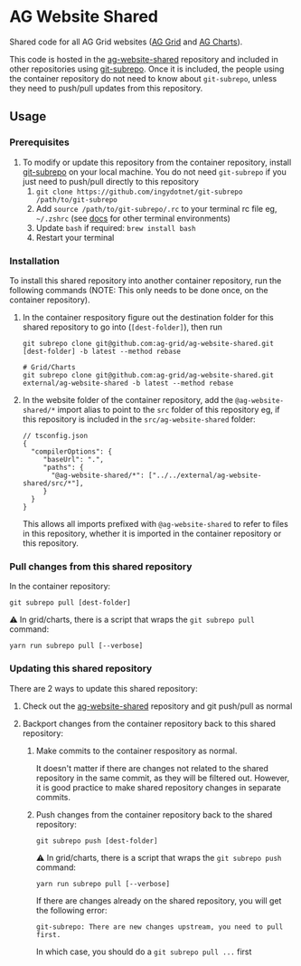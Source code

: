 # AG Website Shared

Shared code for all AG Grid websites ([AG Grid](https://github.com/ag-grid/ag-grid) and [AG Charts](https://github.com/ag-grid/ag-charts)).

This code is hosted in the [ag-website-shared](https://github.com/ag-grid/ag-website-shared) repository and included in other repositories using [git-subrepo](https://github.com/ingydotnet/git-subrepo). Once it is included, the people using the container repository do not need to know about `git-subrepo`, unless they need to push/pull updates from this repository.

## Usage

### Prerequisites

1. To modify or update this repository from the container repository, install [git-subrepo](https://github.com/ingydotnet/git-subrepo) on your local machine. You do not need `git-subrepo` if you just need to push/pull directly to this repository
    1. `git clone https://github.com/ingydotnet/git-subrepo /path/to/git-subrepo`
    1. Add `source /path/to/git-subrepo/.rc` to your terminal rc file eg, `~/.zshrc` (see [docs](https://github.com/ingydotnet/git-subrepo?tab=readme-ov-file#command-completion) for other terminal environments)
    1. Update `bash` if required: `brew install bash`
    1. Restart your terminal

### Installation

To install this shared repository into another container repository, run the following commands (NOTE: This only needs to be done once, on the container repository).

1. In the container respository figure out the destination folder for this shared repository to go into (`[dest-folder]`), then run

    ```
    git subrepo clone git@github.com:ag-grid/ag-website-shared.git [dest-folder] -b latest --method rebase

    # Grid/Charts
    git subrepo clone git@github.com:ag-grid/ag-website-shared.git external/ag-website-shared -b latest --method rebase
    ```

1. In the website folder of the container repository, add the `@ag-website-shared/*` import alias to point to the `src` folder of this repository eg, if this repository is included in the `src/ag-website-shared` folder:

    ```
    // tsconfig.json
    {
      "compilerOptions": {
         "baseUrl": ".",
         "paths": {
           "@ag-website-shared/*": ["../../external/ag-website-shared/src/*"],
         }
      }
    }
    ```

    This allows all imports prefixed with `@ag-website-shared` to refer to files in this repository, whether it is imported in the container repository or this repository.

### Pull changes from this shared repository

In the container repository:

```
git subrepo pull [dest-folder]
```

⚠️ In grid/charts, there is a script that wraps the `git subrepo pull` command:

```
yarn run subrepo pull [--verbose]
```

### Updating this shared repository

There are 2 ways to update this shared repository:

1. Check out the [ag-website-shared](https://github.com/ag-grid/ag-website-shared) repository and git push/pull as normal
1. Backport changes from the container repository back to this shared repository:

    1. Make commits to the container respository as normal.

        It doesn't matter if there are changes not related to the shared repository in the same commit, as they will be filtered out. However, it is good practice to make shared repository changes in separate commits.

    1. Push changes from the container repository back to the shared repository:

        ```
        git subrepo push [dest-folder]
        ```

        ⚠️ In grid/charts, there is a script that wraps the `git subrepo push` command:

        ```
        yarn run subrepo pull [--verbose]
        ```

        If there are changes already on the shared repository, you will get the following error:

        ```
        git-subrepo: There are new changes upstream, you need to pull first.
        ```

        In which case, you should do a `git subrepo pull ...` first
